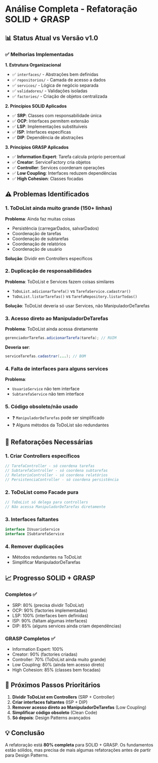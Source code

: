 # Análise Completa - Refatoração SOLID + GRASP

## 📊 Status Atual vs Versão v1.0

### ✅ Melhorias Implementadas

**1. Estrutura Organizacional**
- ✅ `interfaces/` - Abstrações bem definidas
- ✅ `repositorios/` - Camada de acesso a dados
- ✅ `servicos/` - Lógica de negócio separada
- ✅ `validadores/` - Validações isoladas
- ✅ `factories/` - Criação de objetos centralizada

**2. Princípios SOLID Aplicados**
- ✅ **SRP**: Classes com responsabilidade única
- ✅ **OCP**: Interfaces permitem extensão
- ✅ **LSP**: Implementações substituíveis
- ✅ **ISP**: Interfaces específicas
- ✅ **DIP**: Dependência de abstrações

**3. Princípios GRASP Aplicados**
- ✅ **Information Expert**: Tarefa calcula próprio percentual
- ✅ **Creator**: ServiceFactory cria objetos
- ✅ **Controller**: Services coordenam operações
- ✅ **Low Coupling**: Interfaces reduzem dependências
- ✅ **High Cohesion**: Classes focadas

## ⚠️ Problemas Identificados

### 1. ToDoList ainda muito grande (150+ linhas)
**Problema**: Ainda faz muitas coisas
- Persistência (carregarDados, salvarDados)
- Coordenação de tarefas
- Coordenação de subtarefas
- Coordenação de relatórios
- Coordenação de usuário

**Solução**: Dividir em Controllers específicos

### 2. Duplicação de responsabilidades
**Problema**: ToDoList e Services fazem coisas similares
- `ToDoList.adicionarTarefa()` vs `TarefaService.cadastrar()`
- `ToDoList.listarTarefas()` vs `TarefaRepository.listarTodas()`

**Solução**: ToDoList deveria só usar Services, não ManipuladorDeTarefas

### 3. Acesso direto ao ManipuladorDeTarefas
**Problema**: ToDoList ainda acessa diretamente
```java
gerenciadorTarefas.adicionarTarefa(tarefa); // RUIM
```
**Deveria ser**:
```java
serviceTarefas.cadastrar(...); // BOM
```

### 4. Falta de interfaces para alguns services
**Problema**: 
- `UsuarioService` não tem interface
- `SubtarefaService` não tem interface

### 5. Código obsoleto/não usado
- ❓ `ManipuladorDeTarefas` pode ser simplificado
- ❓ Alguns métodos da ToDoList são redundantes

## 🔧 Refatorações Necessárias

### 1. Criar Controllers específicos
```java
// TarefaController - só coordena tarefas
// SubtarefaController - só coordena subtarefas  
// RelatorioController - só coordena relatórios
// PersistenciaController - só coordena persistência
```

### 2. ToDoList como Facade pura
```java
// ToDoList só delega para controllers
// Não acessa ManipuladorDeTarefas diretamente
```

### 3. Interfaces faltantes
```java
interface IUsuarioService
interface ISubtarefaService
```

### 4. Remover duplicações
- Métodos redundantes na ToDoList
- Simplificar ManipuladorDeTarefas

## 📈 Progresso SOLID + GRASP

### Completos ✅
- SRP: 80% (precisa dividir ToDoList)
- OCP: 90% (factories implementadas)
- LSP: 100% (interfaces bem definidas)
- ISP: 90% (faltam algumas interfaces)
- DIP: 85% (alguns services ainda criam dependências)

### GRASP Completos ✅
- Information Expert: 100%
- Creator: 90% (factories criadas)
- Controller: 70% (ToDoList ainda muito grande)
- Low Coupling: 80% (ainda tem acesso direto)
- High Cohesion: 85% (classes bem focadas)

## 🎯 Próximos Passos Prioritários

1. **Dividir ToDoList em Controllers** (SRP + Controller)
2. **Criar interfaces faltantes** (ISP + DIP)
3. **Remover acesso direto ao ManipuladorDeTarefas** (Low Coupling)
4. **Simplificar código obsoleto** (Clean Code)
5. **Só depois**: Design Patterns avançados

## 💡 Conclusão

A refatoração está **80% completa** para SOLID + GRASP. 
Os fundamentos estão sólidos, mas precisa de mais algumas refatorações antes de partir para Design Patterns.